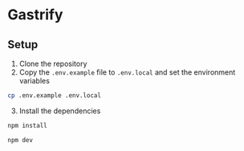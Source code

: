 # Gastrify

## Setup

1. Clone the repository
2. Copy the `.env.example` file to `.env.local` and set the environment variables

```bash
cp .env.example .env.local
```

3. Install the dependencies

```bash
npm install
```

```bash
npm dev
```
